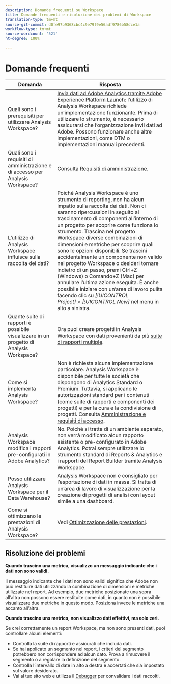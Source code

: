 ```yaml
---
description: Domande frequenti su Workspace
title: Domande frequenti e risoluzione dei problemi di Workspace
translation-type: tm+mt
source-git-commit: d0fe97b9368cbc4c9e79f9e56adf9786b58dce1a
workflow-type: tm+mt
source-wordcount: '521'
ht-degree: 100%

---
```



# Domande frequenti

| Domanda | Risposta |
|--- |--- |
| Quali sono i prerequisiti per utilizzare Analysis Workspace? | [Invia dati ad Adobe Analytics tramite Adobe Experience Platform Launch](/help/implement/launch/validate-publish-prod.md): l’utilizzo di Analysis Workspace richiede un’implementazione funzionante. Prima di utilizzare lo strumento, è necessario assicurarsi che l’organizzazione invii dati ad Adobe. Possono funzionare anche altre implementazioni, come DTM o implementazioni manuali precedenti. |
| Quali sono i requisiti di amministrazione e di accesso per Analysis Workspace? | Consulta  [Requisiti di amministrazione](/help/analyze/analysis-workspace/workspace-faq/frequently-asked-questions-analysis-workspace.md). |
| L’utilizzo di Analysis Workspace influisce sulla raccolta dei dati? | Poiché Analysis Workspace è uno strumento di reporting, non ha alcun impatto sulla raccolta dei dati. Non ci saranno ripercussioni in seguito al trascinamento di componenti all’interno di un progetto per scoprire come funziona lo strumento. Trascina nel progetto Workspace diverse combinazioni di dimensioni e metriche per scoprire quali sono le opzioni disponibili. Se trascini accidentalmente un componente non valido nel progetto Workspace o desideri tornare indietro di un passo, premi Ctrl+Z (Windows) o Comando+Z (Mac) per annullare l’ultima azione eseguita. È anche possibile iniziare con un’area di lavoro pulita facendo clic su *[!UICONTROL Project] > [!UICONTROL New]* nel menu in alto a sinistra. |
| Quante suite di rapporti è possibile visualizzare in un progetto di Analysis Workspace? | Ora puoi creare progetti in Analysis Workspace con dati provenienti da più [suite di rapporti multiple](https://experienceleague.adobe.com/docs/analytics/analyze/analysis-workspace/build-workspace-project/multiple-report-suites.html?lang=it-IT). |
| Come si implementa Analysis Workspace? | Non è richiesta alcuna implementazione particolare. Analysis Workspace è disponibile per tutte le società che dispongono di Analytics Standard o Premium. Tuttavia, si applicano le autorizzazioni standard per i contenuti (come suite di rapporti e componenti dei progetti) e per la cura e la condivisione di progetti. Consulta [Amministrazione e requisiti di accesso](/help/analyze/analysis-workspace/workspace-faq/frequently-asked-questions-analysis-workspace.md). |
| Analysis Workspace modifica i rapporti pre-configurati in Adobe Analytics? | No. Poiché si tratta di un ambiente separato, non verrà modificato alcun rapporto esistente o pre-configurato in Adobe Analytics. Potrai sempre utilizzare lo strumento standard di Reports &amp; Analytics e i rapporti del Report Builder tramite Analysis Workspace. |
| Posso utilizzare Analysis Workspace per il Data Warehouse? | Analysis Workspace non è consigliato per l’esportazione di dati in massa. Si tratta di un’area di lavoro di visualizzazione per la creazione di progetti di analisi con layout simile a una dashboard. |
| Come si ottimizzano le prestazioni di Analysis Workspace? | Vedi [Ottimizzazione delle prestazioni](/help/analyze/analysis-workspace/workspace-faq/optimizing-performance.md). |

## Risoluzione dei problemi

**Quando trascino una metrica, visualizzo un messaggio indicante che i dati non sono validi.**

Il messaggio indicante che i dati non sono validi significa che Adobe non può restituire dati utilizzando la combinazione di dimensioni e metriche utilizzate nel report. Ad esempio, due metriche posizionate una sopra all’altra non possono essere restituite come dati, in quanto non è possibile visualizzare due metriche in questo modo. Posiziona invece le metriche una accanto all’altra.

**Quando trascino una metrica, non visualizzo dati effettivi, ma solo zeri.**

Se crei correttamente un report Workspace, ma non sono presenti dati, puoi controllare alcuni elementi:

* Controlla la suite di rapporti e assicurati che includa dati.
* Se hai applicato un segmento nel report, i criteri del segmento potrebbero non corrispondere ad alcun dato. Prova a rimuovere il segmento o a regolare la definizione del segmento.
* Controlla l’intervallo di date in alto a destra e accertati che sia impostato sul valore desiderato.
* Vai al tuo sito web e utilizza il [Debugger](https://experienceleague.adobe.com/docs/debugger/using/experience-cloud-debugger.html?lang=it-IT) per convalidare i dati raccolti.